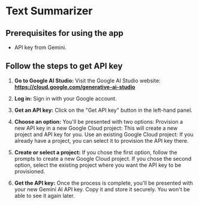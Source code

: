 # Text Summarizer


## Prerequisites for using the app
- API key from Gemini.


## Follow the steps to get API key
1. **Go to Google AI Studio:**	Visit the Google AI Studio website: **https://cloud.google.com/generative-ai-studio**

2. **Log in:**	Sign in with your Google account.

3. **Get an API key:**	Click on the "Get API key" button in the left-hand panel.

4. **Choose an option:** You'll be presented with two options:
	Provision a new API key in a new Google Cloud project: This will create a new project and API key for you.
	Use an existing Google Cloud project: If you already have a project, you can select it to provision the API key there.

5. **Create or select a project:**	If you chose the first option, follow the prompts to create a new Google Cloud project.
	If you chose the second option, select the existing project where you want the API key to be provisioned.

6. **Get the API key:**	Once the process is complete, you'll be presented with your new Gemini AI API key.
	Copy it and store it securely. You won't be able to see it again later. 
